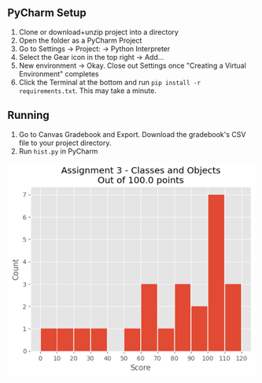 ## PyCharm Setup

1. Clone or download+unzip project into a directory
2. Open the folder as a PyCharm Project
3. Go to Settings -> Project: <project-name> -> Python Interpreter
4. Select the Gear icon in the top right -> Add...
5. New environment -> Okay. Close out Settings once "Creating a Virtual Environment" completes
6. Click the Terminal at the bottom and run `pip install -r requirements.txt`. This may take a minute.

## Running
1. Go to Canvas Gradebook and Export. Download the gradebook's CSV file to your project directory.
2. Run `hist.py` in PyCharm

![Example plot](https://raw.githubusercontent.com/llayman/hist/master/examples/Assignment%203%20-%20Classes%20and%20Objects.png)
